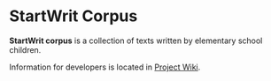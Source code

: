 # StartWrit Corpus

**StartWrit corpus** is a collection of texts written by elementary school children.

Information for developers is located in [Project Wiki](https://github.com/elmiram/children_texts_corpus/wiki).